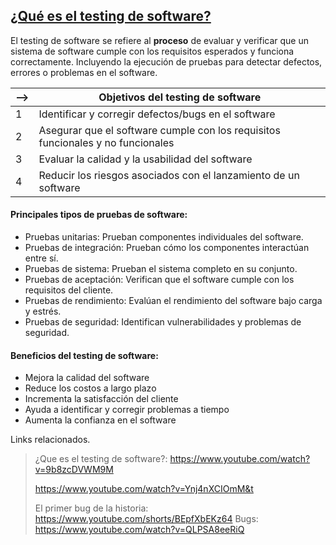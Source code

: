 ## [**¿Qué es el testing de software?**](https://www.youtube.com/watch?v=H_mCN6qgHVs)

El testing de software se refiere al **proceso** de evaluar y verificar que un sistema de software cumple con los requisitos esperados y funciona correctamente. Incluyendo la ejecución de pruebas para detectar defectos, errores o problemas en el software.

| --> | **Objetivos del testing de software** |
| ---- | ---- |
| 1 | Identificar y corregir defectos/bugs en el software |
| 2 | Asegurar que el software cumple con los requisitos funcionales y no funcionales |
| 3 | Evaluar la calidad y la usabilidad del software |
| 4 | Reducir los riesgos asociados con el lanzamiento de un software |

#### **Principales tipos de pruebas de software:**
- Pruebas unitarias: Prueban componentes individuales del software.
- Pruebas de integración: Prueban cómo los componentes interactúan entre sí.
- Pruebas de sistema: Prueban el sistema completo en su conjunto.
- Pruebas de aceptación: Verifican que el software cumple con los requisitos del cliente.
- Pruebas de rendimiento: Evalúan el rendimiento del software bajo carga y estrés.
- Pruebas de seguridad: Identifican vulnerabilidades y problemas de seguridad.

#### **Beneficios del testing de software:**
- Mejora la calidad del software
- Reduce los costos a largo plazo
- Incrementa la satisfacción del cliente
- Ayuda a identificar y corregir problemas a tiempo
- Aumenta la confianza en el software


Links relacionados. 
>
> ¿Que es el testing de software?: 
>  https://www.youtube.com/watch?v=9b8zcDVWM9M
>
>  https://www.youtube.com/watch?v=Ynj4nXCIOmM&t
>
> El primer bug de la historia: https://www.youtube.com/shorts/BEpfXbEKz64
> Bugs: https://www.youtube.com/watch?v=QLPSA8eeRiQ
